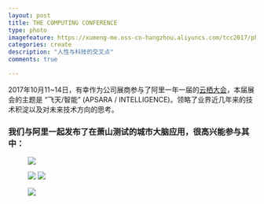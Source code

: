```yaml
---
layout: post
title: THE COMPUTING CONFERENCE
type: photo
imagefeature: https://xumeng-me.oss-cn-hangzhou.aliyuncs.com/tcc2017/photos/IMG_1477.jpg?x-oss-process=image/resize,p_30
categories: create
description: "人性与科技的交叉点"
comments: true

---
```


2017年10月11~14日，有幸作为公司展商参与了阿里一年一届的[云栖大会](https://yunqi.aliyun.com/#/video/warm)，本届展会的主题是 “飞天/智能” (APSARA / INTELLIGENCE)。领略了业界近几年来的技术积淀以及对未来技术方向的思考。

### 我们与阿里一起发布了在萧山测试的城市大脑应用，很高兴能参与其中：

<!--
<iframe width="100%" height="400px" src="https://player.youku.com/embed/XMzA3ODQzNDQwOA" frameborder="0" allowfullscreen> </iframe>

----
-->

<figure>
   <a href="https://xumeng-me.oss-cn-hangzhou.aliyuncs.com/tcc2017/photos/IMG_1477.jpg"><img src="https://xumeng-me.oss-cn-hangzhou.aliyuncs.com/tcc2017/photos/IMG_1477.jpg?x-oss-process=image/resize,p_30"></a>
</figure>

<figure class="half">
   <a href="https://xumeng-me.oss-cn-hangzhou.aliyuncs.com/tcc2017/photos/IMG_1458.jpg"><img src="https://xumeng-me.oss-cn-hangzhou.aliyuncs.com/tcc2017/photos/IMG_1458.jpg?x-oss-process=image/resize,p_30"></a>
   <a href="https://xumeng-me.oss-cn-hangzhou.aliyuncs.com/tcc2017/photos/IMG_1459.jpg"><img src="https://xumeng-me.oss-cn-hangzhou.aliyuncs.com/tcc2017/photos/IMG_1459.jpg?x-oss-process=image/resize,p_30"></a>
</figure>

<figure>
   <a href="https://xumeng-me.oss-cn-hangzhou.aliyuncs.com/tcc2017/photos/IMG_1554.jpg"><img src="https://xumeng-me.oss-cn-hangzhou.aliyuncs.com/tcc2017/photos/IMG_1554.jpg?x-oss-process=image/resize,p_30"></a>
</figure>

